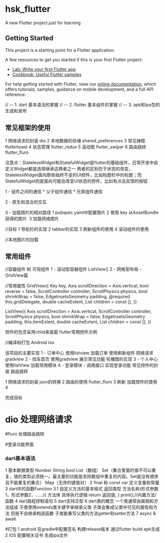 # hsk_flutter

A new Flutter project.just for learning

## Getting Started

This project is a starting point for a Flutter application.

A few resources to get you started if this is your first Flutter project:

- [Lab: Write your first Flutter app](https://flutter.dev/docs/get-started/codelab)
- [Cookbook: Useful Flutter samples](https://flutter.dev/docs/cookbook)

For help getting started with Flutter, view our
[online documentation](https://flutter.dev/docs), which offers tutorials,
samples, guidance on mobile development, and a full API reference.

// --  1. dart 基本语法的掌握
// --  2. flutter 基本组件的掌握
// --  3. apk和ipa包的生成和发布


## 常见框架的使用
   1 网络请求的封装  dio
   2 本地数据的存储  shared_preferences
   3 常见弹框       fluttertoast
   4 状态管理       flutter_redux 
   5 滚动图         flutter_swiper
   6 路由跳转       flutter_fluro

注意点：StatelessWidget和StatefulWidget是flutter的基础组件，日常开发中自定义Widget都是选择继承这两者之一
两者的区别在于状态的改变，StatelessWidget面向那些始终不变的UI控件，比如标题栏中的标题；而StatefulWidget则是面向可能会改变UI状态的控件，比如有点击反馈的按钮

1 - 组件之间的通信
    * 父子组件通信        * 兄弟组件通信 


2 - 原生和混合的交互   

3 - 加载图片的相对路径
     1 pubspec.yaml中配置图片
     2 使用 key 从AssetBundle获得的图片·
     3 加载网络图片




//目标
  1  导航栏的实现
  2  tabbar的实现
  3  刷新组件的使用
  4  滚动组件的使用

  //本地图片的加载

## 常用组件
  //容器组件 和 可视组件
    1 - 滚动型容器组件 ListView()
    2 - 网格型布局 - GridView篇


//常用属性
 GridView({
  Key key,
  Axis scrollDirection = Axis.vertical,
  bool reverse = false,
  ScrollController controller,
  ScrollPhysics physics,
  bool shrinkWrap = false,
  EdgeInsetsGeometry padding,
  @required this.gridDelegate,
  double cacheExtent,
  List<Widget> children = const <Widget>[],
})

ListView({
  Axis scrollDirection = Axis.vertical,
  ScrollController controller,
  ScrollPhysics physics,
  bool shrinkWrap = false,
  EdgeInsetsGeometry padding,
  this.itemExtent,
  double cacheExtent,
  List<Widget> children = const <Widget>[],
})
  

控件的包含采用child来装载
flutter常用控件示例

  
  //编译和打包
    Android
    ios



该项目的主要实现
  1 - 订单中心  使用listview 加载订单   使用刷新组件   网络请求   gradview
  2 - 找车首页  使用gradview 展示常见功能  轮播图的实现
  3 - 个人中心 使用listView 加载常用模块
  4 - 登录模块 - 调用接口 实现登录功能 常见控件的封装  路由跳转



  1 网络请求的封装 json的转换
  2 路由的使用 flutter_fluro
  3 刷新 加载控件的使用
  4 



完成目标  

# dio 处理网络请求

#fluro 处理路由跳转

#登录功能界面

### dart基本语法
  1 基本数据类型  Number String bool List（数组） Set（集合里面的值不可以重复，值的类型必须统一。最主要的功能是去除数组中重复的内容。Set是没有顺序且不能重复的集合） Map（无序的键值对）
  2 final 和 const var 定义变量和常量
  3 dart中的函数Function 
    3.1 自定义方法的基本格式
    返回类型 方法名称(形式参数1，形式参数2，......){
          方法体 具体执行逻辑
        return 返回值;
       }
     print();//内置方法/函数
  4 dart路程控制语句 
  5 dart支持泛型
  6 dart类的概念 一个类通常由属相和方法组成
     子类使用extends类关键字来继承父类
     子类会集成父类中可见的属性和方法 但是不会继承构造函数
     子类能重写父类的方法getter和setter方法
  7 async & await



  #打包
    1 android  在gradle中配置签名 构建release版本 通过flutter build apk生成   
    2 iOS 配置相关证书 生成ipa文件
